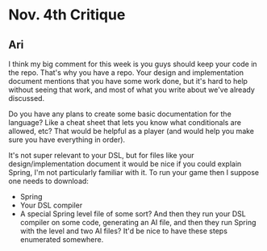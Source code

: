 # Nov. 4th Critique
## Ari

I think my big comment for this week is you guys should keep your code in the repo. That's why you have a repo. Your design and implementation document mentions that you have some work done, but it's hard to help without seeing that work, and most of what you write about we've already discussed.

Do you have any plans to create some basic documentation for the language? Like a cheat sheet that lets you know what conditionals are allowed, etc? That would be helpful as a player (and would help you make sure you have everything in order).

It's not super relevant to your DSL, but for files like your design/implementation document it would be nice if you could explain Spring, I'm not particularly familiar with it. To run your game then I suppose one needs to download:
  * Spring
  * Your DSL compiler
  * A special Spring level file of some sort?
And then they run your DSL compiler on some code, generating an AI file, and then they run Spring with the level and two AI files? It'd be nice to have these steps enumerated somewhere.
